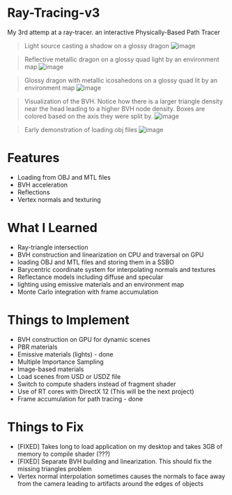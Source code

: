 # Ray-Tracing-v3

My 3rd attemp at a ray-tracer. an interactive Physically-Based Path Tracer

> Light source casting a shadow on a glossy dragon
![image](https://github.com/mariofvelez/Ray-Tracing-v3/assets/32421774/98f2f7df-0974-4c16-bca2-f99b2fac2e0a)

> Reflective metallic dragon on a glossy quad light by an environment map
![image](https://github.com/mariofvelez/Ray-Tracing-v3/assets/32421774/d54b5585-c9e8-4930-9506-1f32de3d92cd)

> Glossy dragon with metallic icosahedons on a glossy quad lit by an environment map
![image](https://github.com/mariofvelez/Ray-Tracing-v3/assets/32421774/6c88d2a5-959e-4bbd-8ce2-49814758fb8d)

> Visualization of the BVH. Notice how there is a larger triangle density near the head leading to a higher BVH node density. Boxes are colored based on the axis they were split by.
![image](https://github.com/mariofvelez/Ray-Tracing-v3/assets/32421774/3a917ddf-b39f-4a5f-b20d-db487217e944)

> Early demonstration of loading obj files
![image](https://github.com/mariofvelez/Ray-Tracing-v3/assets/32421774/1cc5000f-1f63-495b-ae52-a6faf046f977)

# Features
- Loading from OBJ and MTL files
- BVH acceleration
- Reflections
- Vertex normals and texturing

# What I Learned
- Ray-triangle intersection
- BVH construction and linearization on CPU and traversal on GPU
- loading OBJ and MTL files and storing them in a SSBO
- Barycentric coordinate system for interpolating normals and textures
- Reflectance models including diffuse and specular
- lighting using emissive materials and an environment map
- Monte Carlo integration with frame accumulation

# Things to Implement
- BVH construction on GPU for dynamic scenes
- PBR materials
- Emissive materials (lights) - done
- Multiple Importance Sampling
- Image-based materials
- Load scenes from USD or USDZ file
- Switch to compute shaders instead of fragment shader
- Use of RT cores with DirectX 12 (This will be the next project)
- Frame accumulation for path tracing - done

# Things to Fix
- [FIXED] Takes long to load application on my desktop and takes 3GB of memory to compile shader (???)
- [FIXED] Separate BVH building and linearization. This should fix the missing triangles problem
- Vertex normal interpolation sometimes causes the normals to face away from the camera leading to artifacts around the edges of objects
